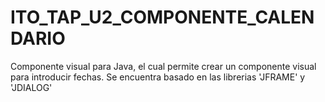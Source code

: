 # ITO_TAP_U2_COMPONENTE_CALENDARIO
Componente visual para Java, el cual permite crear un componente visual para introducir fechas. Se encuentra basado en las librerias 'JFRAME' y 'JDIALOG'
